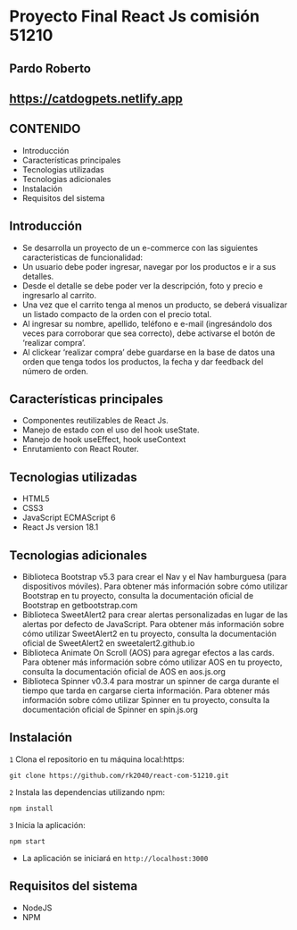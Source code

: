 # Proyecto Final React Js comisión 51210

## Pardo Roberto

## https://catdogpets.netlify.app

## CONTENIDO
   
* Introducción
* Características principales
* Tecnologias utilizadas
* Tecnologias adicionales
* Instalación
* Requisitos del sistema


## Introducción

* Se desarrolla un proyecto de un e-commerce con las siguientes caracteristicas de funcionalidad:
* Un usuario debe poder ingresar, navegar por los productos e ir a sus detalles.
* Desde el detalle se debe poder ver la descripción, foto y precio e ingresarlo al carrito.
* Una vez que el carrito tenga al menos un producto, se deberá visualizar un listado compacto de la orden con el precio total.
* Al ingresar su nombre, apellido, teléfono e e-mail (ingresándolo dos veces para corroborar que sea correcto), debe activarse el botón de ‘realizar compra’.
* Al clickear ‘realizar compra’ debe guardarse en la base de datos una orden que tenga todos los productos, la fecha y dar feedback del número de orden.


## Características principales

* Componentes reutilizables de React Js.
* Manejo de estado con el uso del hook useState.
* Manejo de hook useEffect, hook useContext
* Enrutamiento con React Router.


## Tecnologias utilizadas

* HTML5
* CSS3
* JavaScript ECMAScript 6
* React Js version 18.1


## Tecnologias adicionales

* Biblioteca Bootstrap v5.3 para crear el Nav y el Nav hamburguesa (para dispositivos móviles).
	Para obtener más información sobre cómo utilizar Bootstrap en tu proyecto, consulta la documentación oficial de Bootstrap en getbootstrap.com
* Biblioteca SweetAlert2 para crear alertas personalizadas en lugar de las alertas por defecto de JavaScript. 
	Para obtener más información sobre cómo utilizar SweetAlert2 en tu proyecto, consulta la documentación oficial de SweetAlert2 en sweetalert2.github.io
* Biblioteca Animate On Scroll (AOS) para agregar efectos a las cards. 
	Para obtener más información sobre cómo utilizar AOS en tu proyecto, consulta la documentación oficial de AOS en aos.js.org
* Biblioteca Spinner v0.3.4 para mostrar un spinner de carga durante el tiempo que tarda en cargarse cierta información.
	Para obtener más información sobre cómo utilizar Spinner en tu proyecto, consulta la documentación oficial de Spinner en spin.js.org


## Instalación

`1` Clona el repositorio en tu máquina local:https:

	git clone https://github.com/rk2040/react-com-51210.git

`2` Instala las dependencias utilizando npm:

	npm install

`3`  Inicia la aplicación:

	npm start

* La aplicación se iniciará en `http://localhost:3000`


## Requisitos del sistema

* NodeJS
* NPM
